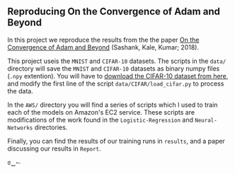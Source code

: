 ## Reproducing **On the Convergence of Adam and Beyond**

In this project we reproduce the results from the the paper [On the Convergence of Adam and Beyond](https://openreview.net/forum?id=ryQu7f-RZ) (Sashank, Kale, Kumar; 2018). 

This project useis the `MNIST` and `CIFAR-10` datasets. The scripts in the `data/` directory will save the `MNIST` and `CIFAR-10` datasets as binary numpy files (`.npy` extention). You will have to [download the CIFAR-10 dataset from here](https://www.cs.toronto.edu/~kriz/cifar.html), and modify the first line of the script `data/CIFAR/load_cifar.py` to process the data.

In the `AWS/` directory you will find a series of scripts which I used to train each of the models on Amazon's EC2 service. These scripts are modifications of the work found in the `Logistic-Regression` and `Neural-Networks` directories.

Finally, you can find the results of our training runs in `results`, and a paper discussing our results in `Report`. 

ಠ‿↼
